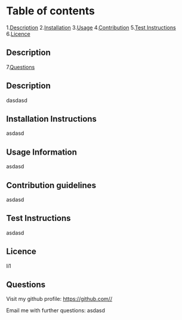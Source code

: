 # <asdas>

# Table of contents
1.[Description](#description)
2.[Installation](#Installation-Instructions)
3.[Usage](#Usage-Information)
4.[Contribution](#Contribution-guidelines)
5.[Test Instructions](#test-Instructions)
6.[Licence](#Licence)

## Description
7.[Questions](#Questions)

## Description

dasdasd

## Installation Instructions

asdasd

## Usage Information

asdasd

## Contribution guidelines

asdasd

## Test Instructions

asdasd

## Licence

li1

## Questions

Visit my github profile: https://github.com//

Email me with further questions: asdasd